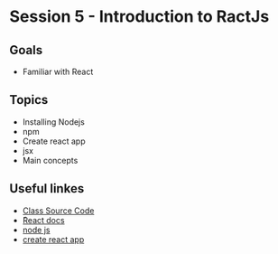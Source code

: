 # Session 5 - Introduction to RactJs
## Goals
* Familiar with React

## Topics
  * Installing Nodejs
  * npm
  * Create react app
  * jsx
  * Main concepts


## Useful linkes
- [Class Source Code](https://github.com/zahrakbri/react-class/blob/Session-5/)
- [ًReact docs](https://reactjs.org/docs/getting-started.html)
- [node js](https://nodejs.org/en/)
- [create react app](https://reactjs.org/docs/create-a-new-react-app.html)

